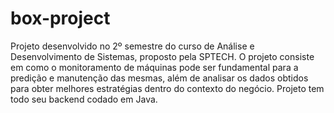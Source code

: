 # box-project
Projeto desenvolvido no 2º semestre do curso de Análise e Desenvolvimento de Sistemas, proposto pela SPTECH.
O projeto consiste em como o monitoramento de máquinas pode ser fundamental para a predição e manutenção das mesmas, além de analisar os dados obtidos para obter melhores estratégias dentro do contexto do negócio. Projeto tem todo seu backend codado em Java.

